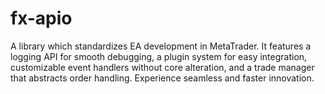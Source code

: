 # fx-apio
A library which standardizes EA development in MetaTrader. It features a logging API for smooth debugging, a plugin system for easy integration, customizable event handlers without core alteration, and a trade manager that abstracts order handling. Experience seamless and faster innovation.
